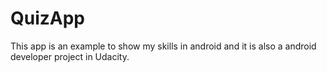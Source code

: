 # QuizApp
This app is an example to show my skills in android and it is also a android developer project in Udacity.
